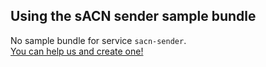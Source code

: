 <!-- Marker for build.py that there's no sample bundle. Remove this if you created one -->

## Using the sACN sender sample bundle

No sample bundle for service `sacn-sender`.  
[You can help us and create one!](https://github.com/codeoverflow-org/nodecg-io/blob/master/docs/docs/contribute.md)
